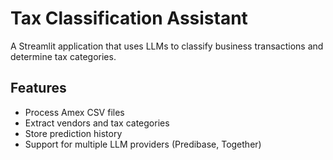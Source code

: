 # Tax Classification Assistant

A Streamlit application that uses LLMs to classify business transactions and determine tax categories.

## Features
- Process Amex CSV files
- Extract vendors and tax categories
- Store prediction history
- Support for multiple LLM providers (Predibase, Together)

